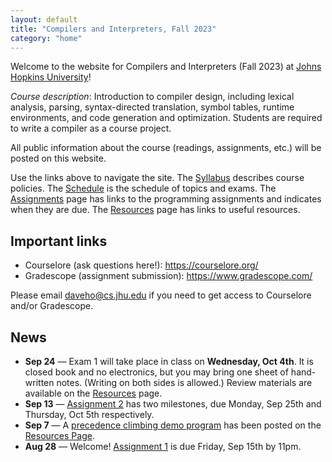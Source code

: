 ```yaml
---
layout: default
title: "Compilers and Interpreters, Fall 2023"
category: "home"
---
```


Welcome to the website for Compilers and Interpreters (Fall 2023) at <a
href="https://www.jhu.edu/">Johns Hopkins University</a>!

*Course description*: Introduction to compiler design, including lexical
analysis, parsing, syntax-directed translation, symbol tables, runtime
environments, and code generation and optimization. Students are required
to write a compiler as a course project.

All public information about the course (readings, assignments, etc.) will
be posted on this website.

Use the links above to navigate the site.  The [Syllabus](syllabus.html)
describes course policies. The [Schedule](schedule.html) is the schedule
of topics and exams.  The [Assignments](assignments.html) page has
links to the programming assignments and indicates when they are due.
The [Resources](resources.html) page has links to useful resources.

## Important links

* Courselore (ask questions here!): <https://courselore.org/>
* Gradescope (assignment submission): <https://www.gradescope.com/>

Please email <daveho@cs.jhu.edu> if you need to get access to Courselore
and/or Gradescope.

## News

* **Sep 24** — Exam 1 will take place in class on **Wednesday, Oct 4th**.
  It is closed book and no electronics, but you may bring one sheet of
  hand-written notes. (Writing on both sides is allowed.)
  Review materials are available on the [Resources](resources.html) page.
* **Sep 13** — [Assignment 2](assign/assign02.html) has two milestones, due
  Monday, Sep 25th and Thursday, Oct 5th respectively.
* **Sep 7** — A [precedence climbing demo program](resources.html#precedence-climbing-example) has been posted on
  the [Resources Page](resources.html).
* **Aug 28** — Welcome! [Assignment 1](assign/assign01.html) is due Friday, Sep 15th
  by 11pm.
